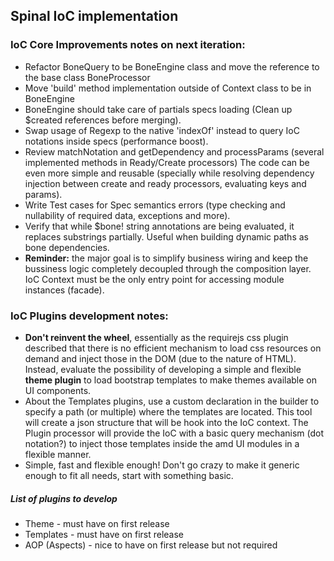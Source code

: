 ## Spinal IoC implementation

### IoC Core Improvements notes on next iteration:

* Refactor BoneQuery to be BoneEngine class and move the reference to the base class BoneProcessor
* Move 'build' method implementation outside of Context class to be in BoneEngine
* BoneEngine should take care of partials specs loading (Clean up $created references before merging).
* Swap usage of Regexp to the native 'indexOf' instead to query IoC notations inside specs (performance boost).
* Review matchNotation and getDependency and processParams (several implemented methods in Ready/Create processors)
  The code can be even more simple and reusable (specially while resolving dependency injection between create
  and ready processors, evaluating keys and params).
* Write Test cases for Spec semantics errors (type checking and nullability of required data, exceptions and more).
* Verify that while $bone! string annotations are being evaluated, it replaces substrings partially.
  Useful when building dynamic paths as bone dependencies.
* __Reminder:__ the major goal is to simplify business wiring and keep the bussiness logic completely decoupled through the composition layer.
IoC Context must be the only entry point for accessing module instances (facade).

### IoC Plugins development notes:

* __Don't reinvent the wheel__, essentially as the requirejs css plugin described that there is no efficient mechanism
to load css resources on demand and inject those in the DOM (due to the nature of HTML). Instead, evaluate the possibility of
developing a simple and flexible __theme plugin__ to load bootstrap templates to make themes available on UI components.
* About the Templates plugins, use a custom declaration in the builder to specify a path (or multiple) where the templates are located.
This tool will create a json structure that will be hook into the IoC context.
The Plugin processor will provide the IoC with a basic query mechanism (dot notation?) to inject those templates inside the amd UI modules in a flexible manner.
* Simple, fast and flexible enough! Don't go crazy to make it generic enough to fit all needs, start with something basic.

##### List of plugins to develop

* Theme - must have on first release
* Templates - must have on first release
* AOP (Aspects) - nice to have on first release but not required
